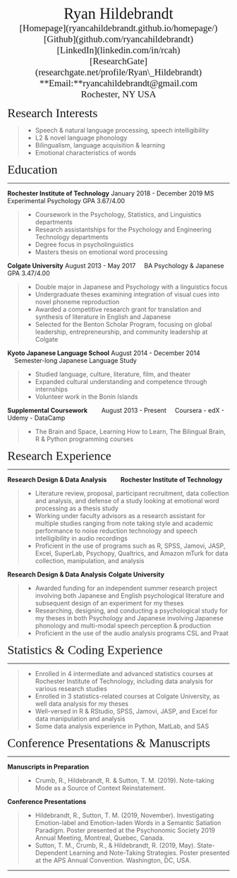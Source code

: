 <center><span style="font-family:Didot; font-size:2.5em;">Ryan Hildebrandt</span></center>
<center><span style="font-family:Didot; font-size:1.5em;">[Homepage](ryancahildebrandt.github.io/homepage/)</span></center>
<center><span style="font-family:Didot; font-size:1.5em;">[Github](github.com/ryancahildebrandt)</span></center>
<center><span style="font-family:Didot; font-size:1.5em;">[LinkedIn](linkedin.com/in/rcah)</span></center>
<center><span style="font-family:Didot; font-size:1.5em;">[ResearchGate](researchgate.net/profile/Ryan\_Hildebrandt)</span></center>
<center><span style="font-family:Didot; font-size:1.5em;">**Email:**ryancahildebrandt@gmail.com</span></center>
<center><span style="font-family:Didot; font-size:1.5em;">Rochester, NY USA
</span></center>

<span style="font-family:Didot; font-size:2em;">Research Interests</span>

> - Speech & natural language processing, speech intelligibility
> - L2 & novel language phonology
> - Bilingualism, language acquisition & learning
> - Emotional characteristics of words

<span style="font-family:Didot; font-size:2em;">Education</span>
<br />

---

**Rochester Institute of Technology**        January 2018 - December 2019
    MS Experimental Psychology        GPA 3.67/4.00

> - Coursework in the Psychology, Statistics, and Linguistics departments
> - Research assistantships for the Psychology and Engineering Technology departments
> - Degree focus in psycholinguistics
> - Masters thesis on emotional word processing

**Colgate University**        August 2013 - May 2017
     BA Psychology & Japanese        GPA 3.47/4.00

> - Double major in Japanese and Psychology with a linguistics focus
> - Undergraduate theses examining integration of visual cues into novel phoneme reproduction
> - Awarded a competitive research grant for translation and synthesis of literature in English and Japanese 
> - Selected for the Benton Scholar Program, focusing on global leadership, entrepreneurship, and community leadership at Colgate

**Kyoto Japanese Language School**        August 2014 - December 2014
    Semester-long Japanese Language Study

> - Studied language, culture, literature, film, and theater
> - Expanded cultural understanding and competence through internships
> - Volunteer work in the Bonin Islands

**Supplemental Coursework**        August 2013 - Present
    Coursera - edX - Udemy - DataCamp

> - The Brain and Space, Learning How to Learn, The Bilingual Brain, R & Python programming courses

<span style="font-family:Didot; font-size:2em;"> Research Experience</span>
<br />

---

 **Research Design & Data Analysis**        **Rochester Institute of Technology**

> - Literature review, proposal, participant recruitment, data collection and analysis, and defense of a study looking at emotional word processing as a thesis study
> - Working under faculty advisors as a research assistant for multiple studies ranging from note taking style and academic performance to noise reduction technology and speech intelligibility in audio recordings
> - Proficient in the use of programs such as R, SPSS, Jamovi, JASP, Excel, SuperLab, Psychopy, Qualtrics, and Amazon mTurk for data collection, manipulation, and analysis

**Research Design & Data Analysis**  **Colgate University**

> - Awarded funding for an independent summer research project involving both Japanese and English psychological literature and subsequent design of an experiment for my theses
> - Researching, designing, and conducting a psychological study for my theses in both Psychology and Japanese involving Japanese phonology and multi-modal speech perception & production
> - Proficient in the use of the audio analysis programs CSL and Praat

<span style="font-family:Didot; font-size:2em;">Statistics & Coding Experience</span>
<br />

---

> - Enrolled in 4 intermediate and advanced statistics courses at Rochester Institute of Technology, including data analysis for various research studies
> - Enrolled in 3 statistics-related courses at Colgate University, as well data analysis for my theses
> - Well-versed in R & RStudio, SPSS, Jamovi, JASP, and Excel for data manipulation and analysis
> - Some data analysis experience in Python, MatLab, and SAS

<span style="font-family:Didot; font-size:2em;">Conference Presentations & Manuscripts</span>
<br />

---

**Manuscripts in Preparation**

> - Crumb, R., Hildebrandt, R. & Sutton, T. M. (2019). Note-taking Mode as a Source of Context Reinstatement.

**Conference Presentations**

> - Hildebrandt, R., Sutton, T. M. (2019, November). Investigating Emotion-label and Emotion-laden Words in a Semantic Satiation Paradigm. Poster presented at the Psychonomic Society 2019 Annual Meeting, Montreal, Quebec, Canada.
> - Sutton, T. M., Crumb, R., & Hildebrandt, R. (2019, May). State-Dependent Learning and Note-Taking Strategies. Poster presented at the APS Annual Convention. Washington, DC, USA.

---
